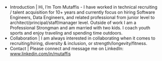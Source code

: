 - Introduction | Hi, I’m Tom Mutaffis - I have worked in technical recruiting / talent acquisition for 10+ years and currently focus on hiring Software Engineers, Data Engineers, and related professional from junior level to architect/principal/staff/manager level. Outside of work I am a Professional Strongman and am married with two kids. I coach youth sports and enjoy traveling and spending time outdoors. 
- Collaboration | I am always interested in collaborating when it comes to recruiting/hiring, diversity & inclusion, or strength/longevity/fitness.  
- Contact | Please connect and message me on LinkedIn: www.linkedin.com/in/mutaffis 
